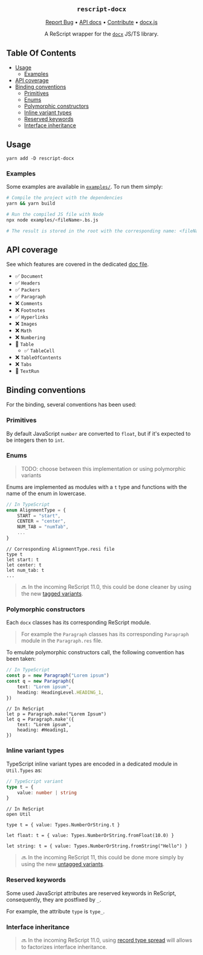 <div align="center">
  <h3 align="center">
	<big><code>rescript-docx</code></big>
  </h3>
  <p align="center">
   <a href="https://github.com/EmileRolley/rescript-docx/issues">Report Bug</a>
   •
   <a href="https://incubateur-ademe.github.io/publicodes-tools/">API docs</a>
   •
   <a href="https://github.com/EmileRolley/rescript-docx/blob/master/CONTRIBUTING.md">Contribute</a>
   •
   <a href="https://docx.js.org">docx.js</a>
  </p>

<!-- ![CI][ci-link] ![NPM][npm-link] -->

  A ReScript wrapper for the [`docx`](https://docx.js.org/) JS/TS library.

</div>

## Table Of Contents

<!-- vim-markdown-toc Marked -->

* [Usage](#usage)
    * [Examples](#examples)
* [API coverage](#api-coverage)
* [Binding conventions](#binding-conventions)
    * [Primitives](#primitives)
    * [Enums](#enums)
    * [Polymorphic constructors](#polymorphic-constructors)
    * [Inline variant types](#inline-variant-types)
    * [Reserved keywords](#reserved-keywords)
    * [Interface inheritance](#interface-inheritance)

<!-- vim-markdown-toc -->

## Usage

```
yarn add -D rescript-docx
```

### Examples

Some examples are available in
[`examples/`](https://github.com/EmileRolley/rescript-docx/blob/main/examples).
To run them simply:

```bash
# Compile the project with the dependencies
yarn && yarn build

# Run the compiled JS file with Node
npx node examples/<fileName>.bs.js

# The result is stored in the root with the corresponding name: <fileName>.docx
```

## API coverage

See which features are covered in the dedicated [doc file](https://github.com/EmileRolley/rescript-docx/blob/main/docs/supported-features.md).

* ✅ `Document`
* ✅ `Headers`
* ✅ `Packers`
* ✅ `Paragraph`
* ❌ `Comments`
* ❌ `Footnotes`
* ✅ `Hyperlinks`
* ❌ `Images`
* ❌ `Math`
* ❌ `Numbering`
* 🚧 `Table`
    * ✅ `TableCell`   
* ❌ `TableOfContents`
* ❌ `Tabs`
* 🚧 `TextRun`

## Binding conventions

For the binding, several conventions has been used:

### Primitives

By default JavaScript `number` are converted to `float`, but if it's expected
to be integers then to `int`.

### Enums

> TODO: choose between this implementation or using polymorphic variants

Enums are implemented as modules with a `t` type and functions with the name of
the enum in lowercase.

```typescript
// In TypeScript
enum AlignmentType = {
    START = "start",
    CENTER = "center",
    NUM_TAB = "numTab",
    ...
}
```

```rescript
// Corresponding AlignmentType.resi file
type t
let start: t
let center: t
let num_tab: t
...
```

> 🔜 In the incoming ReScript 11.0, this could be done cleaner by using
> the new [tagged
> variants](https://rescript-lang.org/blog/improving-interop#binding-to-typescript-enums).

### Polymorphic constructors 

Each `docx` classes has its corresponding ReScript module.
> For example the `Paragraph` classes has its corresponding `Parapraph` module in the
`Paragraph.res` file.

To emulate polymorphic constructors call, the following convention has been taken:

```typescript
// In TypeScript
const p = new Paragraph("Lorem ipsum")
const q = new Paragraph({
    text: "Lorem ipsum",
    heading: HeadingLevel.HEADING_1,
})
```

```rescript
// In ReScript
let p = Paragraph.make("Lorem Ipsum")
let q = Paragraph.make'({
    text: "Lorem ipsum",
    heading: #Heading1,
})
```

### Inline variant types

TypeScript inline variant types are encoded in a dedicated module in `Util.Types` as:

```typescript
// TypeScript variant
type t = {
    value: number | string
}
```

```rescript
// In ReScript
open Util

type t = { value: Types.NumberOrString.t }

let float: t = { value: Types.NumberOrString.fromFloat(10.0) }

let string: t = { value: Types.NumberOrString.fromString("Hello") }
```

> 🔜 In the incoming ReScript 11, this could be done more simply by using the new
> [untagged
> variants](https://rescript-lang.org/blog/improving-interop#untagged-variants).

### Reserved keywords

Some used JavaScript attributes are reserved keywords in ReScript, consequently, they are
postfixed by `_`.

For example, the attribute `type` is `type_`.

### Interface inheritance

> 🔜 In the incoming ReScript 11.0, using [record type
> spread](https://rescript-lang.org/blog/enhanced-ergonomics-for-record-types#record-type-spread)
> will allows to factorizes interface inheritance.
